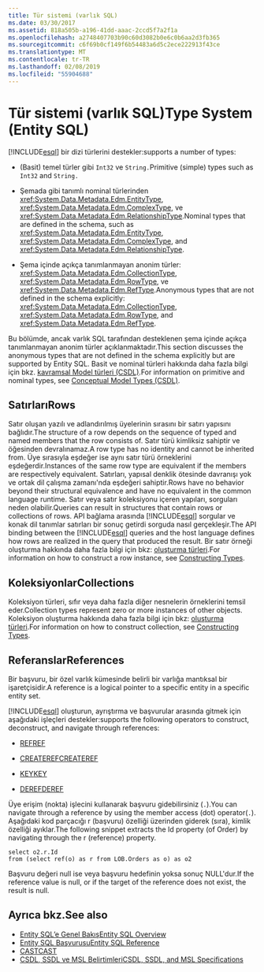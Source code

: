 ```yaml
---
title: Tür sistemi (varlık SQL)
ms.date: 03/30/2017
ms.assetid: 818a505b-a196-41dd-aaac-2ccd5f7a2f1a
ms.openlocfilehash: a2748407703b90c60d3082b0e6c0b6aa2d3fb365
ms.sourcegitcommit: c6f69b0cf149f6b54483a6d5c2ece222913f43ce
ms.translationtype: MT
ms.contentlocale: tr-TR
ms.lasthandoff: 02/08/2019
ms.locfileid: "55904688"
---
```

# <a name="type-system-entity-sql"></a><span data-ttu-id="0fcf4-102">Tür sistemi (varlık SQL)</span><span class="sxs-lookup"><span data-stu-id="0fcf4-102">Type System (Entity SQL)</span></span>
[!INCLUDE[esql](../../../../../../includes/esql-md.md)] <span data-ttu-id="0fcf4-103">bir dizi türlerini destekler:</span><span class="sxs-lookup"><span data-stu-id="0fcf4-103">supports a number of types:</span></span>  
  
-   <span data-ttu-id="0fcf4-104">(Basit) temel türler gibi `Int32` ve `String.`</span><span class="sxs-lookup"><span data-stu-id="0fcf4-104">Primitive (simple) types such as `Int32` and `String.`</span></span>  
  
-   <span data-ttu-id="0fcf4-105">Şemada gibi tanımlı nominal türlerinden <xref:System.Data.Metadata.Edm.EntityType>, <xref:System.Data.Metadata.Edm.ComplexType>, ve <xref:System.Data.Metadata.Edm.RelationshipType>.</span><span class="sxs-lookup"><span data-stu-id="0fcf4-105">Nominal types that are defined in the schema, such as <xref:System.Data.Metadata.Edm.EntityType>, <xref:System.Data.Metadata.Edm.ComplexType>, and <xref:System.Data.Metadata.Edm.RelationshipType>.</span></span>  
  
-   <span data-ttu-id="0fcf4-106">Şema içinde açıkça tanımlanmayan anonim türler: <xref:System.Data.Metadata.Edm.CollectionType>, <xref:System.Data.Metadata.Edm.RowType>, ve <xref:System.Data.Metadata.Edm.RefType>.</span><span class="sxs-lookup"><span data-stu-id="0fcf4-106">Anonymous types that are not defined in the schema explicitly: <xref:System.Data.Metadata.Edm.CollectionType>, <xref:System.Data.Metadata.Edm.RowType>, and <xref:System.Data.Metadata.Edm.RefType>.</span></span>  
  
 <span data-ttu-id="0fcf4-107">Bu bölümde, ancak varlık SQL tarafından desteklenen şema içinde açıkça tanımlanmayan anonim türler açıklanmaktadır.</span><span class="sxs-lookup"><span data-stu-id="0fcf4-107">This section discusses the anonymous types that are not defined in the schema explicitly but are supported by Entity SQL.</span></span> <span data-ttu-id="0fcf4-108">Basit ve nominal türleri hakkında daha fazla bilgi için bkz. [kavramsal Model türleri (CSDL)](/ef/ef6/modeling/designer/advanced/edmx/csdl-spec#conceptual-model-types-csdl).</span><span class="sxs-lookup"><span data-stu-id="0fcf4-108">For information on primitive and nominal types, see [Conceptual Model Types (CSDL)](/ef/ef6/modeling/designer/advanced/edmx/csdl-spec#conceptual-model-types-csdl).</span></span>  
  
## <a name="rows"></a><span data-ttu-id="0fcf4-109">Satırları</span><span class="sxs-lookup"><span data-stu-id="0fcf4-109">Rows</span></span>  
 <span data-ttu-id="0fcf4-110">Satır oluşan yazılı ve adlandırılmış üyelerinin sırasını bir satırı yapısını bağlıdır.</span><span class="sxs-lookup"><span data-stu-id="0fcf4-110">The structure of a row depends on the sequence of typed and named members that the row consists of.</span></span> <span data-ttu-id="0fcf4-111">Satır türü kimliksiz sahiptir ve öğesinden devralınamaz.</span><span class="sxs-lookup"><span data-stu-id="0fcf4-111">A row type has no identity and cannot be inherited from.</span></span> <span data-ttu-id="0fcf4-112">Üye sırasıyla eşdeğer ise aynı satır türü örneklerini eşdeğerdir.</span><span class="sxs-lookup"><span data-stu-id="0fcf4-112">Instances of the same row type are equivalent if the members are respectively equivalent.</span></span> <span data-ttu-id="0fcf4-113">Satırları, yapısal denklik ötesinde davranışı yok ve ortak dil çalışma zamanı'nda eşdeğeri sahiptir.</span><span class="sxs-lookup"><span data-stu-id="0fcf4-113">Rows have no behavior beyond their structural equivalence and have no equivalent in the common language runtime.</span></span> <span data-ttu-id="0fcf4-114">Satır veya satır koleksiyonu içeren yapıları, sorguları neden olabilir.</span><span class="sxs-lookup"><span data-stu-id="0fcf4-114">Queries can result in structures that contain rows or collections of rows.</span></span> <span data-ttu-id="0fcf4-115">API bağlama arasında [!INCLUDE[esql](../../../../../../includes/esql-md.md)] sorgular ve konak dil tanımlar satırları bir sonuç getirdi sorguda nasıl gerçekleşir.</span><span class="sxs-lookup"><span data-stu-id="0fcf4-115">The API binding between the [!INCLUDE[esql](../../../../../../includes/esql-md.md)] queries and the host language defines how rows are realized in the query that produced the result.</span></span> <span data-ttu-id="0fcf4-116">Bir satır örneği oluşturma hakkında daha fazla bilgi için bkz: [oluşturma türleri](../../../../../../docs/framework/data/adonet/ef/language-reference/constructing-types-entity-sql.md).</span><span class="sxs-lookup"><span data-stu-id="0fcf4-116">For information on how to construct a row instance, see [Constructing Types](../../../../../../docs/framework/data/adonet/ef/language-reference/constructing-types-entity-sql.md).</span></span>  
  
## <a name="collections"></a><span data-ttu-id="0fcf4-117">Koleksiyonlar</span><span class="sxs-lookup"><span data-stu-id="0fcf4-117">Collections</span></span>  
 <span data-ttu-id="0fcf4-118">Koleksiyon türleri, sıfır veya daha fazla diğer nesnelerin örneklerini temsil eder.</span><span class="sxs-lookup"><span data-stu-id="0fcf4-118">Collection types represent zero or more instances of other objects.</span></span> <span data-ttu-id="0fcf4-119">Koleksiyon oluşturma hakkında daha fazla bilgi için bkz: [oluşturma türleri](../../../../../../docs/framework/data/adonet/ef/language-reference/constructing-types-entity-sql.md).</span><span class="sxs-lookup"><span data-stu-id="0fcf4-119">For information on how to construct collection, see [Constructing Types](../../../../../../docs/framework/data/adonet/ef/language-reference/constructing-types-entity-sql.md).</span></span>  
  
## <a name="references"></a><span data-ttu-id="0fcf4-120">Referanslar</span><span class="sxs-lookup"><span data-stu-id="0fcf4-120">References</span></span>  
 <span data-ttu-id="0fcf4-121">Bir başvuru, bir özel varlık kümesinde belirli bir varlığa mantıksal bir işaretçisidir.</span><span class="sxs-lookup"><span data-stu-id="0fcf4-121">A reference is a logical pointer to a specific entity in a specific entity set.</span></span>  
  
 [!INCLUDE[esql](../../../../../../includes/esql-md.md)] <span data-ttu-id="0fcf4-122">oluşturun, ayrıştırma ve başvurular arasında gitmek için aşağıdaki işleçleri destekler:</span><span class="sxs-lookup"><span data-stu-id="0fcf4-122">supports the following operators to construct, deconstruct, and navigate through references:</span></span>  
  
-   [<span data-ttu-id="0fcf4-123">REF</span><span class="sxs-lookup"><span data-stu-id="0fcf4-123">REF</span></span>](../../../../../../docs/framework/data/adonet/ef/language-reference/ref-entity-sql.md)  
  
-   [<span data-ttu-id="0fcf4-124">CREATEREF</span><span class="sxs-lookup"><span data-stu-id="0fcf4-124">CREATEREF</span></span>](../../../../../../docs/framework/data/adonet/ef/language-reference/createref-entity-sql.md)  
  
-   [<span data-ttu-id="0fcf4-125">KEY</span><span class="sxs-lookup"><span data-stu-id="0fcf4-125">KEY</span></span>](../../../../../../docs/framework/data/adonet/ef/language-reference/key-entity-sql.md)  
  
-   [<span data-ttu-id="0fcf4-126">DEREF</span><span class="sxs-lookup"><span data-stu-id="0fcf4-126">DEREF</span></span>](../../../../../../docs/framework/data/adonet/ef/language-reference/deref-entity-sql.md)  
  
 <span data-ttu-id="0fcf4-127">Üye erişim (nokta) işlecini kullanarak başvuru gidebilirsiniz (`.`).</span><span class="sxs-lookup"><span data-stu-id="0fcf4-127">You can navigate through a reference by using the member access (dot) operator(`.`).</span></span> <span data-ttu-id="0fcf4-128">Aşağıdaki kod parçacığı r (başvuru) özelliği üzerinden giderek (sıra), kimlik özelliği ayıklar.</span><span class="sxs-lookup"><span data-stu-id="0fcf4-128">The following snippet extracts the Id property (of Order) by navigating through the r (reference) property.</span></span>  
  
```  
select o2.r.Id   
from (select ref(o) as r from LOB.Orders as o) as o2   
```  
  
 <span data-ttu-id="0fcf4-129">Başvuru değeri null ise veya başvuru hedefinin yoksa sonuç NULL'dur.</span><span class="sxs-lookup"><span data-stu-id="0fcf4-129">If the reference value is null, or if the target of the reference does not exist, the result is null.</span></span>  
  
## <a name="see-also"></a><span data-ttu-id="0fcf4-130">Ayrıca bkz.</span><span class="sxs-lookup"><span data-stu-id="0fcf4-130">See also</span></span>
- [<span data-ttu-id="0fcf4-131">Entity SQL’e Genel Bakış</span><span class="sxs-lookup"><span data-stu-id="0fcf4-131">Entity SQL Overview</span></span>](../../../../../../docs/framework/data/adonet/ef/language-reference/entity-sql-overview.md)
- [<span data-ttu-id="0fcf4-132">Entity SQL Başvurusu</span><span class="sxs-lookup"><span data-stu-id="0fcf4-132">Entity SQL Reference</span></span>](../../../../../../docs/framework/data/adonet/ef/language-reference/entity-sql-reference.md)
- [<span data-ttu-id="0fcf4-133">CAST</span><span class="sxs-lookup"><span data-stu-id="0fcf4-133">CAST</span></span>](../../../../../../docs/framework/data/adonet/ef/language-reference/cast-entity-sql.md)
- [<span data-ttu-id="0fcf4-134">CSDL, SSDL ve MSL Belirtimleri</span><span class="sxs-lookup"><span data-stu-id="0fcf4-134">CSDL, SSDL, and MSL Specifications</span></span>](../../../../../../docs/framework/data/adonet/ef/language-reference/csdl-ssdl-and-msl-specifications.md)
